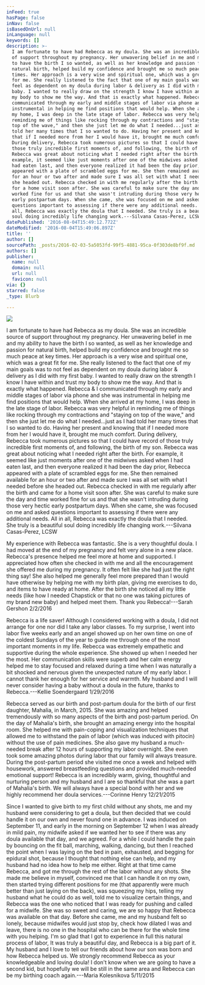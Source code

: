 ```yaml
---
inFeed: true
hasPage: false
inNav: false
isBasedOnUrl: null
inLanguage: null
keywords: []
description: >-
  I am fortunate to have had Rebecca as my doula. She was an incredible source
  of support throughout my pregnancy. Her unwavering belief in me and my ability
  to have the birth I so wanted, as well as her knowledge and passion for
  natural birth, helped build my confidence and brought me so much peace at key
  times. Her approach is a very wise and spiritual one, which was a great fit
  for me. She really listened to the fact that one of my main goals was to not
  feel as dependent on my doula during labor & delivery as I did with my first
  baby. I wanted to really draw on the strength I know I have within and trust
  my body to show me the way. And that is exactly what happened. Rebecca & I
  communicated through my early and middle stages of labor via phone and she was
  instrumental in helping me find positions that would help. When she arrived at
  my home, I was deep in the late stage of labor. Rebecca was very helpful in
  reminding me of things like rocking through my contractions and "staying on
  top of the wave," and then she just let me do what I needed...just as I had
  told her many times that I so wanted to do. Having her present and knowing
  that if I needed more from her I would have it, brought me much comfort.
  During delivery, Rebecca took numerous pictures so that I could have record of
  those truly incredible first moments of, and following, the birth of my son.
  Rebecca was great about noticing what I needed right after the birth. For
  example, it seemed like just moments after one of the midwives asked when I
  had eaten last, and then everyone realized it had been the day prior, Rebecca
  appeared with a plate of scrambled eggs for me. She then remained available
  for an hour or two after and made sure I was all set with what I needed before
  she headed out. Rebecca checked in with me regularly after the birth and came
  for a home visit soon after. She was careful to make sure the day and time
  worked fine for us and that she wasn't intruding during those very hectic
  early postpartum days. When she came, she was focused on me and asked
  questions important to assessing if there were any additional needs. All in
  all, Rebecca was exactly the doula that I needed. She truly is a beautiful
  soul doing incredibly life changing work.---Silvana Casas-Perez, LCSW 
datePublished: '2016-08-04T15:49:12.772Z'
dateModified: '2016-08-04T15:49:06.897Z'
title: ''
author: []
sourcePath: _posts/2016-02-03-5a5053fd-99f5-4881-95ca-0f303de8bf9f.md
authors: []
publisher:
  name: null
  domain: null
  url: null
  favicon: null
via: {}
starred: false
_type: Blurb

---
```

![](https://the-grid-user-content.s3-us-west-2.amazonaws.com/3a6b11e6-b40a-4326-a1dd-a1b07a0f734d.jpg)

I am fortunate to have had Rebecca as my doula. She was an incredible source of support throughout my pregnancy. Her unwavering belief in me and my ability to have the birth I so wanted, as well as her knowledge and passion for natural birth, helped build my confidence and brought me so much peace at key times. Her approach is a very wise and spiritual one, which was a great fit for me. She really listened to the fact that one of my main goals was to not feel as dependent on my doula during labor & delivery as I did with my first baby. I wanted to really draw on the strength I know I have within and trust my body to show me the way. And that is exactly what happened. Rebecca & I communicated through my early and middle stages of labor via phone and she was instrumental in helping me find positions that would help. When she arrived at my home, I was deep in the late stage of labor. Rebecca was very helpful in reminding me of things like rocking through my contractions and "staying on top of the wave," and then she just let me do what I needed...just as I had told her many times that I so wanted to do. Having her present and knowing that if I needed more from her I would have it, brought me much comfort. During delivery, Rebecca took numerous pictures so that I could have record of those truly incredible first moments of, and following, the birth of my son. Rebecca was great about noticing what I needed right after the birth. For example, it seemed like just moments after one of the midwives asked when I had eaten last, and then everyone realized it had been the day prior, Rebecca appeared with a plate of scrambled eggs for me. She then remained available for an hour or two after and made sure I was all set with what I needed before she headed out. Rebecca checked in with me regularly after the birth and came for a home visit soon after. She was careful to make sure the day and time worked fine for us and that she wasn't intruding during those very hectic early postpartum days. When she came, she was focused on me and asked questions important to assessing if there were any additional needs. All in all, Rebecca was exactly the doula that I needed. She truly is a beautiful soul doing incredibly life changing work.---Silvana Casas-Perez, LCSW 

My experience with Rebecca was fantastic. She is a very thoughtful doula. I had moved at the end of my pregnancy and felt very alone in a new place. Rebecca's presence helped me feel more at home and supported. I appreciated how often she checked in with me and all the encouragement she offered me during my pregnancy. It often felt like she had just the right thing say! She also helped me generally feel more prepared than I would have otherwise by helping me with my birth plan, giving me exercises to do, and items to have ready at home. After the birth she noticed all my little needs (like how I needed Chapstick or that no one was taking pictures of my brand new baby) and helped meet them. Thank you Rebecca!---Sarah Gershon 2/2/2016

Rebecca is a life saver! Although I considered working with a doula, I did not arrange for one nor did I take any labor classes. To my surprise, I went into labor five weeks early and an angel showed up on her own time on one of the coldest Sundays of the year to guide me through one of the most important moments in my life. Rebecca was extremely empathetic and supportive during the whole experience. She showed up when I needed her the most. Her communication skills were superb and her calm energy helped me to stay focused and relaxed during a time when I was naturally a bit shocked and nervous given the unexpected nature of my early labor. I cannot thank her enough for her service and warmth. My husband and I will never consider having a baby without a doula in the future, thanks to Rebecca.---Kellie Soendergaard 1/29/2016

Rebecca served as our birth and post-partum doula for the birth of our first daughter, Mahalia, in March, 2015\. She was amazing and helped tremendously with so many aspects of the birth and post-partum period. On the day of Mahalia's birth, she brought an amazing energy into the hospital room. She helped me with pain-coping and visualization techniques that allowed me to withstand the pain of labor (which was induced with pitocin) without the use of pain medicines. She also gave my husband a much-needed break after 12 hours of supporting my labor overnight. She even took some amazing photos during labor that our family will always treasure. During the post-partum period she visited me once a week and helped with housework, answered breastfeeding questions and provided much-needed emotional support! Rebecca is an incredibly warm, giving, thoughtful and nurturing person and my husband and I are so thankful that she was a part of Mahalia's birth. We will always have a special bond with her and we highly recommend her doula services.---Corinne Henry 12/21/2015

Since I wanted to give birth to my first child without any shots, me and my husband were considering to get a doula, but then decided that we could handle it on our own and never found one in advance. I was induced on September 11, and early in the morning on September 12 when I was already in mild pain, my midwife asked if we wanted her to see if there was any doula available that day, and we agreed. For a while I could handle the pain by bouncing on the fit ball, marching, walking, dancing, but then I reached the point when I was laying on the bed in pain, exhausted, and begging for epidural shot, because I thought that nothing else can help, and my husband had no idea how to help me either. Right at that time came Rebecca, and got me through the rest of the labor without any shots. She made me believe in myself, convinced me that I can handle it on my own, then started trying different positions for me (that apparently were much better than just laying on the back), was squeezing my hips, telling my husband what he could do as well, told me to visualize certain things, and Rebecca was the one who noticed that I was ready for pushing and called for a midwife. She was so sweet and caring, we are so happy that Rebecca was available on that day. Before she came, me and my husband felt so lonely, because midwifes would just stop by, check how dilated I was and leave, there is no one in the hospital who can be there for the whole time with you helping. I'm so glad that I got to experience in full this natural process of labor, It was truly a beautiful day, and Rebecca is a big part of it. My husband and I love to tell our friends about how our son was born and how Rebecca helped us. We strongly recommend Rebecca as your knowledgeable and loving doula! I don't know when we are going to have a second kid, but hopefully we will be still in the same area and Rebecca can be my birthing coach again.---Maria Kolesnikova 5/11/2015